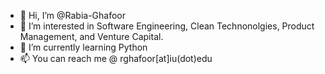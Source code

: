 - 👋 Hi, I’m @Rabia-Ghafoor
- 👀 I’m interested in Software Engineering, Clean Technonolgies, Product Management, and Venture Capital.
- 🌱 I’m currently learning Python
- 📫 You can reach me @ rghafoor[at]iu(dot)edu
<!---
Rabia-Ghafoor/Rabia-Ghafoor is a ✨ special ✨ repository because its `README.md` (this file) appears on your GitHub profile.
You can click the Preview link to take a look at your changes.
--->

